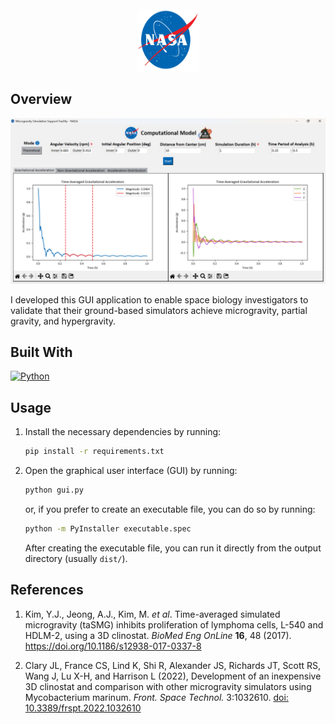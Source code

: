 <br />
<div align="center">
  <a href="https://public.ksc.nasa.gov/partnerships/capabilities-and-testing/testing-and-labs/microgravity-simulation-support-facility/">
    <img src="images/NASA_logo.svg" alt="Logo" width="100" height="100">
  </a>
</div>

## Overview

<div align="center">
  <img src="images/example.png" alt="example" style="max-width: 100%; height: auto;">
</div>

I developed this GUI application to enable space biology investigators to validate that their ground-based simulators achieve microgravity, partial gravity, and hypergravity.

## Built With

[![Python][python-logo]](https://www.python.org/)

[python-logo]: https://img.shields.io/badge/Python-3776AB?style=for-the-badge&logo=python&logoColor=white

## Usage

1. Install the necessary dependencies by running:

   ```bash
   pip install -r requirements.txt
   ```

2. Open the graphical user interface (GUI) by running:

   ```bash
   python gui.py
   ```

   or, if you prefer to create an executable file, you can do so by running:

   ```bash
   python -m PyInstaller executable.spec
   ```

   After creating the executable file, you can run it directly from the output directory (usually `dist/`).

## References

1. Kim, Y.J., Jeong, A.J., Kim, M. _et al_. Time-averaged simulated microgravity (taSMG) inhibits proliferation of lymphoma cells, L-540 and HDLM-2, using a 3D clinostat. _BioMed Eng OnLine_ **16**, 48 (2017). https://doi.org/10.1186/s12938-017-0337-8

2. Clary JL, France CS, Lind K, Shi R, Alexander JS, Richards JT, Scott RS, Wang J, Lu X-H, and Harrison L (2022), Development of an inexpensive 3D clinostat and comparison with other microgravity simulators using Mycobacterium marinum. _Front. Space Technol._ 3:1032610. [doi: 10.3389/frspt.2022.1032610](https://doi.org/10.3389/frspt.2022.1032610)
